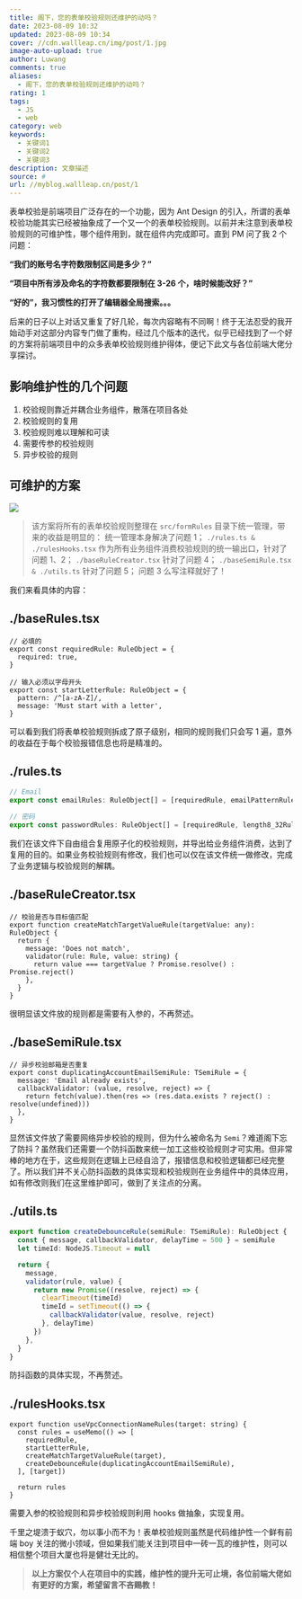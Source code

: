 ```yaml
---
title: 阁下，您的表单校验规则还维护的动吗？
date: 2023-08-09 10:32
updated: 2023-08-09 10:34
cover: //cdn.wallleap.cn/img/post/1.jpg
image-auto-upload: true
author: Luwang
comments: true
aliases:
  - 阁下，您的表单校验规则还维护的动吗？
rating: 1
tags:
  - JS
  - web
category: web
keywords:
  - 关键词1
  - 关键词2
  - 关键词3
description: 文章描述
source: #
url: //myblog.wallleap.cn/post/1
---
```


表单校验是前端项目广泛存在的一个功能，因为 Ant Design 的引入，所谓的表单校验功能其实已经被抽象成了一个又一个的表单校验规则。以前并未注意到表单校验规则的可维护性，哪个组件用到，就在组件内完成即可。直到 PM 问了我 2 个问题：

**“我们的账号名字符数限制区间是多少？”**

**“项目中所有涉及命名的字符数都要限制在 3-26 个，啥时候能改好？”**

**“好的”，我习惯性的打开了编辑器全局搜索。。。**

后来的日子以上对话又重复了好几轮，每次内容略有不同啊！终于无法忍受的我开始动手对这部分内容专门做了重构，经过几个版本的迭代，似乎已经找到了一个好的方案将前端项目中的众多表单校验规则维护得体，便记下此文与各位前端大佬分享探讨。

## 影响维护性的几个问题

1. 校验规则靠近并耦合业务组件，散落在项目各处
2. 校验规则的复用
3. 校验规则难以理解和可读
4. 需要传参的校验规则
5. 异步校验的规则

## 可维护的方案

![](https://cdn.wallleap.cn/img/pic/illustration/202308091033546.png)

> 该方案将所有的表单校验规则整理在 `src/formRules` 目录下统一管理，带来的收益是明显的：
> 统一管理本身解决了问题 1；
> `./rules.ts & ./rulesHooks.tsx` 作为所有业务组件消费校验规则的统一输出口，针对了问题 1、2；
> `./baseRuleCreator.tsx` 针对了问题 4；
> `./baseSemiRule.tsx & ./utils.ts` 针对了问题 5；
> 问题 3 么写注释就好了！

我们来看具体的内容：

## ./baseRules.tsx

```tsx
// 必填的
export const requiredRule: RuleObject = {
  required: true,
}

// 输入必须以字母开头
export const startLetterRule: RuleObject = {
  pattern: /^[a-zA-Z]/,
  message: 'Must start with a letter',
}
```

可以看到我们将表单校验规则拆成了原子级别，相同的规则我们只会写 1 遍，意外的收益在于每个校验报错信息也将是精准的。

## ./rules.ts

```ts
// Email
export const emailRules: RuleObject[] = [requiredRule, emailPatternRule]

// 密码
export const passwordRules: RuleObject[] = [requiredRule, length8_32Rule, passwordBanRule]
```

我们在该文件下自由组合复用原子化的校验规则，并导出给业务组件消费，达到了复用的目的。如果业务校验规则有修改，我们也可以仅在该文件统一做修改，完成了业务逻辑与校验规则的解耦。

## ./baseRuleCreator.tsx

```tsx
// 校验是否与目标值匹配
export function createMatchTargetValueRule(targetValue: any): RuleObject {
  return {
    message: 'Does not match',
    validator(rule: Rule, value: string) {
      return value === targetValue ? Promise.resolve() : Promise.reject()
    },
  }
}
```

很明显该文件放的规则都是需要有入参的，不再赘述。

## ./baseSemiRule.tsx

```tsx
// 异步校验邮箱是否重复
export const duplicatingAccountEmailSemiRule: TSemiRule = {
  message: 'Email already exists',
  callbackValidator: (value, resolve, reject) => {
    return fetch(value).then(res => (res.data.exists ? reject() : resolve(undefined)))
  },
}
```

显然该文件放了需要网络异步校验的规则，但为什么被命名为 `Semi`？难道阁下忘了防抖？虽然我们还需要一个防抖函数来统一加工这些校验规则才可实用。但非常棒的地方在于，这些规则在逻辑上已经自洽了，报错信息和校验逻辑都已经完整了。所以我们并不关心防抖函数的具体实现和校验规则在业务组件中的具体应用，如有修改则我们在这里维护即可，做到了关注点的分离。

## ./utils.ts

```ts
export function createDebounceRule(semiRule: TSemiRule): RuleObject {
  const { message, callbackValidator, delayTime = 500 } = semiRule
  let timeId: NodeJS.Timeout = null

  return {
    message,
    validator(rule, value) {
      return new Promise((resolve, reject) => {
        clearTimeout(timeId)
        timeId = setTimeout(() => {
          callbackValidator(value, resolve, reject)
        }, delayTime)
      })
    },
  }
}
```

防抖函数的具体实现，不再赘述。

## ./rulesHooks.tsx

```tsx
export function useVpcConnectionNameRules(target: string) {
  const rules = useMemo(() => [
    requiredRule, 
    startLetterRule,
    createMatchTargetValueRule(target),
    createDebounceRule(duplicatingAccountEmailSemiRule),
  ], [target])

  return rules
}
```

需要入参的校验规则和异步校验规则利用 hooks 做抽象，实现复用。

千里之堤溃于蚁穴，勿以事小而不为！表单校验规则虽然是代码维护性一个鲜有前端 boy 关注的微小领域，但如果我们能关注到项目中一砖一瓦的维护性，则可以相信整个项目大厦也将是健壮无比的。

> **以上方案仅个人在项目中的实践，维护性的提升无可止境，各位前端大佬如有更好的方案，希望留言不吝赐教！**
